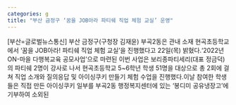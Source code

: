 ```yaml
---
categories: g
title: "부산 금정구 ‘꿈을 JOB아라 파티쉐 직업 체험 교실’ 운영"
---
```

[부산=글로벌뉴스통신] 부산 금정구(구청장 김재윤) 부곡2동은 관내 소재 현곡초등학교에서 ‘꿈을 JOB아라! 파티쉐 직업 체험 교실’을 진행했다고 22일(목) 밝혔다.‘2022년 ON-마을 다행복교육 공모사업’으로 마련된 이번 사업은 보리종파티세리(대표 정금덕)의 파티쉐 2명이 강사로 나서 현곡초등학교 5~6학년 학생 51명을 대상으로 총 2회에 걸쳐 직업 소개와 질의응답 및 아이싱쿠키 만들기 체험 수업을 진행했다.이날 참여한 학생들은 직접 만든 아이싱쿠키 일부를 부곡2동 행정복지센터에 있는 ‘봉디미 공유냉장고’에 기부하여 소외된